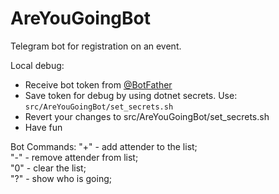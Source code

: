 # AreYouGoingBot
Telegram bot for registration on an event.

Local debug:
* Receive bot token from [@BotFather](https://telegram.me/BotFather)
* Save token for debug by using dotnet secrets. Use: `src/AreYouGoingBot/set_secrets.sh`
* Revert your changes to src/AreYouGoingBot/set_secrets.sh
* Have fun

Bot Commands:
"+" - add attender to the list;  
"-" - remove attender from list;  
"0" - clear the list;  
"?" - show who is going;